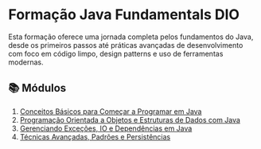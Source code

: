 # Formação Java Fundamentals DIO

Esta formação oferece uma jornada completa pelos fundamentos do Java, desde os primeiros passos até práticas avançadas de desenvolvimento com foco em código limpo, design patterns e uso de ferramentas modernas.

## 📚 Módulos

1. [Conceitos Básicos para Começar a Programar em Java](./01-conceitos-basicos/)
2. [Programação Orientada a Objetos e Estruturas de Dados com Java](./02-poo-e-estruturas/)
3. [Gerenciando Exceções, IO e Dependências em Java](./03-excecoes-io-dependencias/)
4. [Técnicas Avançadas, Padrões e Persistências](./04-tecnicas-avancadas/)
